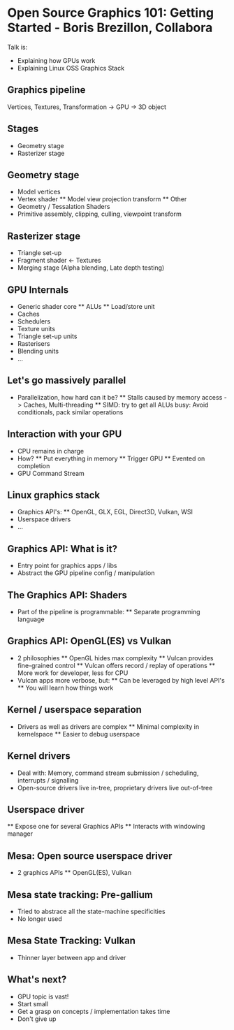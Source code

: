 # Open Source Graphics 101: Getting Started - Boris Brezillon, Collabora

Talk is:

* Explaining how GPUs work
* Explaining Linux OSS Graphics Stack

## Graphics pipeline

Vertices, Textures, Transformation -> GPU -> 3D object

## Stages

* Geometry stage
* Rasterizer stage

## Geometry stage

* Model vertices
* Vertex shader
  ** Model view projection transform
  ** Other
* Geometry / Tessalation Shaders
* Primitive assembly, clipping, culling, viewpoint transform

## Rasterizer stage

* Triangle set-up
* Fragment shader <- Textures
* Merging stage (Alpha blending, Late depth testing)

## GPU Internals

* Generic shader core
  ** ALUs
  ** Load/store unit
* Caches
* Schedulers
* Texture units
* Triangle set-up units
* Rasterisers
* Blending units
* ...

## Let's go massively parallel

* Parallelization, how hard can it be?
  ** Stalls caused by memory access -> Caches, Multi-threading
  ** SIMD: try to get all ALUs busy: Avoid conditionals, pack similar operations

## Interaction with your GPU

* CPU remains in charge
* How?
  ** Put everything in memory
  ** Trigger GPU
  ** Evented on completion
* GPU Command Stream

## Linux graphics stack

* Graphics API's:
  ** OpenGL, GLX, EGL, Direct3D, Vulkan, WSI
* Userspace drivers
* ...

## Graphics API: What is it?

* Entry point for graphics apps / libs
* Abstract the GPU pipeline config / manipulation

## The Graphics API: Shaders

* Part of the pipeline is programmable:
  ** Separate programming language

## Graphics API: OpenGL(ES) vs Vulkan

* 2 philosophies
  ** OpenGL hides max complexity
  ** Vulcan provides fine-grained control
  ** Vulcan offers record / replay of operations
  ** More work for developer, less for CPU
* Vulcan apps more verbose, but:
  ** Can be leveraged by high level API's
  ** You will learn how things work

## Kernel / userspace separation

* Drivers as well as drivers are complex
  ** Minimal complexity in kernelspace
  ** Easier to debug userspace

## Kernel drivers

* Deal with: Memory, command stream submission / scheduling, interrupts / signalling
* Open-source drivers live in-tree, proprietary drivers live out-of-tree

## Userspace driver

** Expose one for several Graphics APIs
** Interacts with windowing manager

## Mesa: Open source userspace driver

* 2 graphics APIs
  ** OpenGL(ES), Vulkan

## Mesa state tracking: Pre-gallium

* Tried to abstrace all the state-machine specificities
* No longer used

## Mesa State Tracking: Vulkan

* Thinner layer between app and driver

## What's next?

* GPU topic is vast!
* Start small
* Get a grasp on concepts / implementation takes time
* Don't give up


